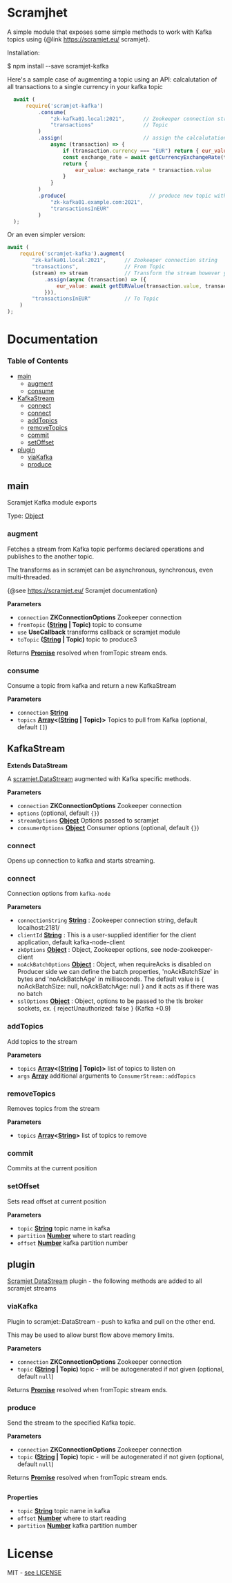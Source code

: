 # Scramjhet

A simple module that exposes some simple methods to work with Kafka topics using {@link <https://scramjet.eu/> scramjet}.

Installation:

 $ npm install --save scramjet-kafka

Here's a sample case of augmenting a topic using an API: calcalutation of all transactions to a single currency in your kafka topic

```javascript
  await (
      require('scramjet-kafka')
          .consume(
              "zk-kafka01.local:2021",      // Zookeeper connection string
              "transactions"                // Topic
          )
          .assign(                          // assign the calcalutation data
              async (transaction) => {
                  if (transaction.currency === "EUR") return { eur_value: transaction.value };
                  const exchange_rate = await getCurrencyExchangeRate(transaction.currency, "EUR");
                  return {
                      eur_value: exchange_rate * transaction.value
                  }
              }
          )
          .produce(                           // produce new topic with augmented data
              "zk-kafka01.example.com:2021",
              "transactionsInEUR"
          )
  );
```

Or an even simpler version:

```javascript
await (
    require('scramjet-kafka').augment(
        "zk-kafka01.local:2021",      // Zookeeper connection string
        "transactions",               // From Topic
        (stream) => stream            // Transform the stream however you like
            .assign(async (transaction) => ({
                eur_value: await getEURValue(transaction.value, transaction.currency)
            })),
        "transactionsInEUR"           // To Topic
    )
);
```

# Documentation

<!-- Generated by documentation.js. Update this documentation by updating the source code. -->

### Table of Contents

-   [main](#main)
    -   [augment](#augment)
    -   [consume](#consume)
-   [KafkaStream](#kafkastream)
    -   [connect](#connect)
    -   [connect](#connect-1)
    -   [addTopics](#addtopics)
    -   [removeTopics](#removetopics)
    -   [commit](#commit)
    -   [setOffset](#setoffset)
-   [plugin](#plugin)
    -   [viaKafka](#viakafka)
    -   [produce](#produce)

## main

Scramjet Kafka module exports

Type: [Object](https://developer.mozilla.org/docs/Web/JavaScript/Reference/Global_Objects/Object)

### augment

Fetches a stream from Kafka topic performs declared operations and publishes to the another topic.

The transforms as in scramjet can be asynchronous, synchronous, even multi-threaded.

{@see <https://scramjet.eu/> Scramjet documentation}

**Parameters**

-   `connection` **ZKConnectionOptions** Zookeeper connection
-   `fromTopic` **([String](https://developer.mozilla.org/docs/Web/JavaScript/Reference/Global_Objects/String) | Topic)** topic to consume
-   `use` **UseCallback** transforms callback or scramjet module
-   `toTopic` **([String](https://developer.mozilla.org/docs/Web/JavaScript/Reference/Global_Objects/String) | Topic)** topic to produce3

Returns **[Promise](https://developer.mozilla.org/docs/Web/JavaScript/Reference/Global_Objects/Promise)** resolved when fromTopic stream ends.

### consume

Consume a topic from kafka and return a new KafkaStream

**Parameters**

-   `connection` **[String](https://developer.mozilla.org/docs/Web/JavaScript/Reference/Global_Objects/String)** 
-   `topics` **[Array](https://developer.mozilla.org/docs/Web/JavaScript/Reference/Global_Objects/Array)&lt;([String](https://developer.mozilla.org/docs/Web/JavaScript/Reference/Global_Objects/String) | Topic)>** Topics to pull from Kafka (optional, default `[]`)

## KafkaStream

**Extends DataStream**

A [scramjet.DataStream](../scramjet/blob/master/docs/data-stream.md) augmented with Kafka specific methods.

**Parameters**

-   `connection` **ZKConnectionOptions** Zookeeper connection
-   `options`   (optional, default `{}`)
-   `streamOptions` **[Object](https://developer.mozilla.org/docs/Web/JavaScript/Reference/Global_Objects/Object)** Options passed to scramjet
-   `consumerOptions` **[Object](https://developer.mozilla.org/docs/Web/JavaScript/Reference/Global_Objects/Object)** Consumer options (optional, default `{}`)

### connect

Opens up connection to kafka and starts streaming.

### connect

Connection options from `kafka-node`

**Parameters**

-   `connectionString` **[String](https://developer.mozilla.org/docs/Web/JavaScript/Reference/Global_Objects/String)** : Zookeeper connection string, default localhost:2181/
-   `clientId` **[String](https://developer.mozilla.org/docs/Web/JavaScript/Reference/Global_Objects/String)** : This is a user-supplied identifier for the client application, default kafka-node-client
-   `zkOptions` **[Object](https://developer.mozilla.org/docs/Web/JavaScript/Reference/Global_Objects/Object)** : Object, Zookeeper options, see node-zookeeper-client
-   `noAckBatchOptions` **[Object](https://developer.mozilla.org/docs/Web/JavaScript/Reference/Global_Objects/Object)** : Object, when requireAcks is disabled on Producer side we can define the batch properties, 'noAckBatchSize' in bytes and 'noAckBatchAge' in milliseconds. The default value is { noAckBatchSize: null, noAckBatchAge: null } and it acts as if there was no batch
-   `sslOptions` **[Object](https://developer.mozilla.org/docs/Web/JavaScript/Reference/Global_Objects/Object)** : Object, options to be passed to the tls broker sockets, ex. { rejectUnauthorized: false } (Kafka +0.9)

### addTopics

Add topics to the stream

**Parameters**

-   `topics` **[Array](https://developer.mozilla.org/docs/Web/JavaScript/Reference/Global_Objects/Array)&lt;([String](https://developer.mozilla.org/docs/Web/JavaScript/Reference/Global_Objects/String) | Topic)>** list of topics to listen on
-   `args` **[Array](https://developer.mozilla.org/docs/Web/JavaScript/Reference/Global_Objects/Array)** additional arguments to `ConsumerStream::addTopics`

### removeTopics

Removes topics from the stream

**Parameters**

-   `topics` **[Array](https://developer.mozilla.org/docs/Web/JavaScript/Reference/Global_Objects/Array)&lt;[String](https://developer.mozilla.org/docs/Web/JavaScript/Reference/Global_Objects/String)>** list of topics to remove

### commit

Commits at the current position

### setOffset

Sets read offset at current position

**Parameters**

-   `topic` **[String](https://developer.mozilla.org/docs/Web/JavaScript/Reference/Global_Objects/String)** topic name in kafka
-   `partition` **[Number](https://developer.mozilla.org/docs/Web/JavaScript/Reference/Global_Objects/Number)** where to start reading
-   `offset` **[Number](https://developer.mozilla.org/docs/Web/JavaScript/Reference/Global_Objects/Number)** kafka partition number

## plugin

[Scramjet DataStream](https://scramjet.eu/docs/data-stream.html) plugin - the following methods are added
to all scramjet streams

### viaKafka

Plugin to scramjet::DataStream - push to kafka and pull on the other end.

This may be used to allow burst flow above memory limits.

**Parameters**

-   `connection` **ZKConnectionOptions** Zookeeper connection
-   `topic` **([String](https://developer.mozilla.org/docs/Web/JavaScript/Reference/Global_Objects/String) | Topic)** topic - will be autogenerated if not given (optional, default `null`)

Returns **[Promise](https://developer.mozilla.org/docs/Web/JavaScript/Reference/Global_Objects/Promise)** resolved when fromTopic stream ends.

### produce

Send the stream to the specified Kafka topic.

**Parameters**

-   `connection` **ZKConnectionOptions** Zookeeper connection
-   `topic` **([String](https://developer.mozilla.org/docs/Web/JavaScript/Reference/Global_Objects/String) | Topic)** topic - will be autogenerated if not given (optional, default `null`)

Returns **[Promise](https://developer.mozilla.org/docs/Web/JavaScript/Reference/Global_Objects/Promise)** resolved when fromTopic stream ends.

## 

**Properties**

-   `topic` **[String](https://developer.mozilla.org/docs/Web/JavaScript/Reference/Global_Objects/String)** topic name in kafka
-   `offset` **[Number](https://developer.mozilla.org/docs/Web/JavaScript/Reference/Global_Objects/Number)** where to start reading
-   `partition` **[Number](https://developer.mozilla.org/docs/Web/JavaScript/Reference/Global_Objects/Number)** kafka partition number

# License

MIT - [see LICENSE](./LICENSE)
